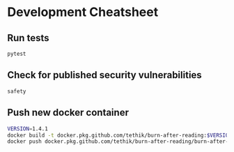 # Development Cheatsheet

## Run tests
```
pytest
```

## Check for published security vulnerabilities
```
safety
```

## Push new docker container

```sh
VERSION=1.4.1
docker build -t docker.pkg.github.com/tethik/burn-after-reading:$VERSION .
docker push docker.pkg.github.com/tethik/burn-after-reading/burn-after-reading:$VERSION
```